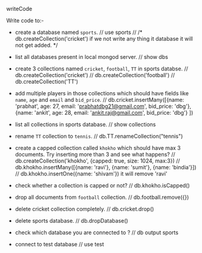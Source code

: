 writeCode

Write code to:-

- create a database named `sports`. 
//   use sports
//  /* db.createCollection('cricket')        if we not write any thing it database it will not get added. */

- list all databases present in local mongod server.  // show dbs

- create 3 collections named `cricket`, `football`, `TT` in sports databse. 
//  db.createCollection('cricket')
//  db.createCollection('football')
//  db.createCollection('TT')

- add multiple players in those collections which should have fields like `name`, `age` and `email` and `bid_price`.
// db.cricket.insertMany([{name: 'prabhat', age: 27, email: 'prabhatdbg21@gmail.com', bid_price: 'dbg'}, {name: 'ankit', age: 28, email: 'ankit.raj@gmail.com', bid_price: 'dbg'} ])

- list all collections in sports database. // show collections

- rename `TT` collection to `tennis`. // db.TT.renameCollection("tennis") 

- create a capped collection called `khokho` which should have max 3 documents.
  Try inserting more than 3 and see what happens?
  // db.createCollection('khokho', {capped: true, size: 1024, max:3})
  // db.khokho.insertMany([{name: 'ravi'}, {name: 'sumit'}, {name: 'bindia'}])
  // db.khokho.insertOne({name: 'shivam'})    it will remove 'ravi'

- check whether a collection is capped or not? // db.khokho.isCapped()

- drop all documents from `football` collection. // db.football.remove({})
- delete cricket collection completely. // db.cricket.drop()
- delete sports database. //  db.dropDatabase()
- check which database you are connected to ? // db           output  sports
- connect to test database //  use test

